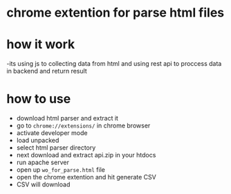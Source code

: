 # chrome extention for parse html files

# how it work 
-its using js to collecting data from html and using rest api to proccess data in backend and return result

# how to use 
- download html parser and extract it
- go to `chrome://extensions/` in chrome browser
- activate developer mode
- load unpacked
- select html parser directory
- next download and extract api.zip in your htdocs
- run apache server 
- open up `wo_for_parse.html` file
- open the chrome extention and hit generate CSV 
- CSV will download
